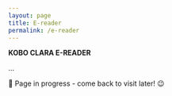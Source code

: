 ```yaml
---
layout: page
title: E-reader
permalink: /e-reader
---
```


<b>KOBO CLARA E-READER</b>

...


🚧 Page in progress - come back to visit later! 😉

<style>
  .wrapper {
    max-width: 58em;
  }
</style>